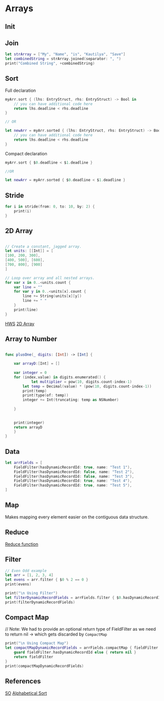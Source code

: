 # Arrays


## Init



## Join

```swift
let strArray = ["My", "Name", "is", "Kautilya", "Save"]
let combinedString = strArray.joined(separator: ", ")
print("Combined String", +combinedString)
```


## Sort

Full declaration
```swift
myArr.sort { (lhs: EntryStruct, rhs: EntryStruct) -> Bool in
    // you can have additional code here
    return lhs.deadline < rhs.deadline
}

// OR

let newArr = myArr.sorted { (lhs: EntryStruct, rhs: EntryStruct) -> Bool in
    // you can have additional code here
    return lhs.deadline < rhs.deadline
}
```

Compact declaration

```swift
myArr.sort { $0.deadline < $1.deadline }

//OR

let newArr = myArr.sorted { $0.deadline < $1.deadline }
```

## Stride

```swift
for i in stride(from: 0, to: 10, by: 2) {
    print(i)
}
```

## 2D Array


```swift

// Create a constant, jagged array.
let units: [[Int]] = [
[100, 200, 300],
[400, 500], [600],
[700, 800], [900]
]

// Loop over array and all nested arrays.
for var x in 0..<units.count {
    var line = ""
    for var y in 0..<units[x].count {
        line += String(units[x][y])
        line += " "
    }
    print(line)
}
```


[HWS](https://www.hackingwithswift.com/example-code/arrays/how-do-you-create-multi-dimensional-arrays)
[2D Array](https://www.dotnetperls.com/2d-swift)

## Array to Number

```swift

func plusOne(_ digits: [Int]) -> [Int] {
        
    var arrayD:[Int] = []
        
    var integer = 0
    for (index,value) in digits.enumerated() {
		    let multiplier = pow(10, digits.count-index-1)
        let temp = Decimal(value) * (pow(10, digits.count-index-1))
        print(temp)
        print(type(of: temp))
        integer += Int(truncating: temp as NSNumber)
        
    }
    
    
    print(integer)
    return arrayD
    }
}

```

## Data

```swift
let arrFields = [
    FieldFilter(hasDynamicRecordId: true, name: "Test 1"),
    FieldFilter(hasDynamicRecordId: false, name: "Test 2"),
    FieldFilter(hasDynamicRecordId: false, name: "Test 3"),
    FieldFilter(hasDynamicRecordId: true, name: "Test 4"),
    FieldFilter(hasDynamicRecordId: true, name: "Test 5"),
]
```

## Map
Makes mapping every element easier on the contiguous data structure.


## Reduce

[Reduce function](https://medium.com/@lucianoalmeida1/a-little-bit-about-the-cool-reduce-in-swift-306edd9ceb57)


## Filter

```swift
// Even Odd example
let arr = [1, 2, 3, 4]
let evens = arr.filter { $0 % 2 == 0 }
print(evens)
```


```swift
print("\n Using Filter")
let filterDynamicRecordFields = arrFields.filter { $0.hasDynamicRecordId }
print(filterDynamicRecordFields)

```


## Compact Map

// Note: We had to provide an optional return type of FieldFilter as we need to return nil -> which gets discarded by `CompactMap`

```swift
print("\n Using Compact Map")
let compactMapDynamicRecordFields = arrFields.compactMap { fieldFilter -> FieldFilter? in
    guard fieldFilter.hasDynamicRecordId else { return nil }
    return fieldFilter
}
print(compactMapDynamicRecordFields)

```




## References

[SO](https://stackoverflow.com/questions/24781027/how-do-you-sort-an-array-of-structs-in-swift)
[Alphabetical Sort](https://stackoverflow.com/questions/46750243/sort-struct-in-alphabetical-order-swift4)